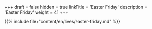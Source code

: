 +++
draft = false
hidden = true
linkTitle = 'Easter Friday'
description = 'Easter Friday'
weight = 41
+++

{{% include file="content/en/lives/easter-friday.md" %}}

